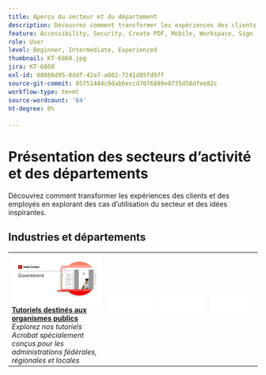 ```yaml
---
title: Aperçu du secteur et du département
description: Découvrez comment transformer les expériences des clients et des employés en explorant des cas d’utilisation du secteur et des idées inspirantes
feature: Accessibility, Security, Create PDF, Mobile, Workspace, Sign
role: User
level: Beginner, Intermediate, Experienced
thumbnail: KT-6860.jpg
jira: KT-6860
exl-id: 08886d95-8ddf-42a7-a802-7241d85fd9ff
source-git-commit: 05751444c0dab6eccd7076889e8735d58dfee82c
workflow-type: tm+mt
source-wordcount: '64'
ht-degree: 0%

---
```


# Présentation des secteurs d’activité et des départements

Découvrez comment transformer les expériences des clients et des employés en explorant des cas d’utilisation du secteur et des idées inspirantes.

## Industries et départements

<table style="table-layout:fixed">
<tr>
  <td>
    <a href="gov/gov-overview.md">
      <img alt="Tutoriels destinés aux organismes publics" src="../assets/Government.png" />
    </a>
    <div>
    <a href="gov/gov-overview.md"><strong>Tutoriels destinés aux organismes publics</strong></a>
    </div>
    <em>Explorez nos tutoriels Acrobat spécialement conçus pour les administrations fédérales, régionales et locales</em>
    <br>
  </td>
  <td>
   <img alt="Espaceur" src="../assets/Whitespacer.png" />
    <div>
    <br>
  </td>  
  <td>
   <img alt="Espaceur" src="../assets/Whitespacer.png" />
    <div>
    <br>
  </td>
  <td>
   <img alt="Espaceur" src="../assets/Whitespacer.png" />
    <div>
    <br>
  </td>
</tr>
</table>
